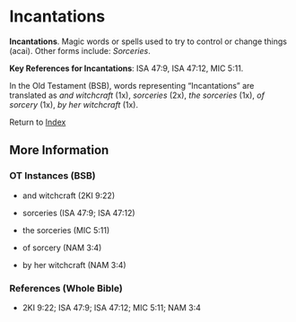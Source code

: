 # Incantations
**Incantations**. 
Magic words or spells used to try to control or change things (acai). 
Other forms include: 
*Sorceries*. 


**Key References for Incantations**: 
ISA 47:9, ISA 47:12, MIC 5:11. 


In the Old Testament (BSB), words representing “Incantations” are translated as 
*and witchcraft* (1x), *sorceries* (2x), *the sorceries* (1x), *of sorcery* (1x), *by her witchcraft* (1x). 




Return to [Index](00-Index.md)

## More Information

### OT Instances (BSB)

* and witchcraft (2KI 9:22)

* sorceries (ISA 47:9; ISA 47:12)

* the sorceries (MIC 5:11)

* of sorcery (NAM 3:4)

* by her witchcraft (NAM 3:4)



### References (Whole Bible)

* 2KI 9:22; ISA 47:9; ISA 47:12; MIC 5:11; NAM 3:4



